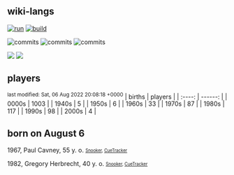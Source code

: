 ## wiki-langs
[![run](https://github.com/dreamerminsk/wiki-langs/actions/workflows/run.yml/badge.svg)](https://github.com/dreamerminsk/wiki-langs/actions/workflows/run.yml)
[![build](https://github.com/dreamerminsk/wiki-langs/actions/workflows/build.yml/badge.svg)](https://github.com/dreamerminsk/wiki-langs/actions/workflows/build.yml)

![commits](https://img.shields.io/github/commit-activity/y/dreamerminsk/wiki-langs)
![commits](https://img.shields.io/github/commit-activity/m/dreamerminsk/wiki-langs)
![commits](https://img.shields.io/github/commit-activity/w/dreamerminsk/wiki-langs)

![](https://img.shields.io/github/languages/code-size/dreamerminsk/wiki-langs)
![](https://img.shields.io/github/repo-size/dreamerminsk/wiki-langs)

## players
<sup>last modified: Sat, 06 Aug 2022 20:08:18 +0000</sup>
| births | players |
| :----: | ------: |
| 0000s | 1003 |
| 1940s | 5 |
| 1950s | 6 |
| 1960s | 33 |
| 1970s | 87 |
| 1980s | 117 |
| 1990s | 98 |
| 2000s | 4 |

##  born on August  6
1967, Paul Cavney, 55 y. o. <sub><sup>[Snooker](http://www.snooker.org/res/index.asp?player=484), [CueTracker](http://cuetracker.net/Players/paul-cavney/)</sup></sub>

1982, Gregory Herbrecht, 40 y. o. <sub><sup>[Snooker](http://www.snooker.org/res/index.asp?player=2269), [CueTracker](http://cuetracker.net/Players/gregory-herbrecht/)</sup></sub>




